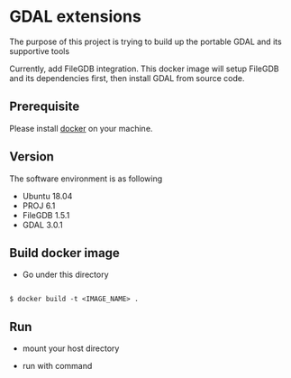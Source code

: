 # GDAL extensions
The purpose of this project is trying to build up the portable GDAL and its supportive tools

Currently, add FileGDB integration.
This docker image will setup FileGDB and its dependencies first, then install GDAL from source code.

## Prerequisite

Please install [docker](https://docs.docker.com/install/) on your machine. 

## Version

The software environment is as following

* Ubuntu 18.04
* PROJ 6.1
* FileGDB 1.5.1
* GDAL 3.0.1

## Build docker image

* Go under this directory
```

$ docker build -t <IMAGE_NAME> .
```

## Run

* mount your host directory

* run with command 
